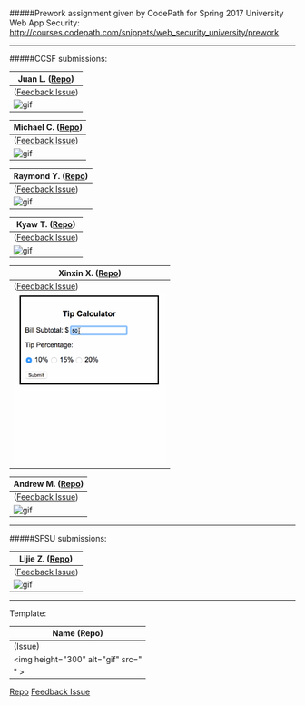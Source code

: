 #####Prework assignment given by CodePath for Spring 2017 University Web App Security:
http://courses.codepath.com/snippets/web_security_university/prework

---
#####CCSF submissions:

| Juan L. ([Repo](https://github.com/jlara310/tipster)) | 
| ---------------------------- | 
| ([Feedback Issue](https://github.com/jlara310/tipster/issues/1)) |
| <img height="300" alt="gif" src="http://i.imgur.com/DvCwHOO.gif" > |

| Michael C. ([Repo](https://github.com/Sticksword/tip-calculator)) | 
| ---------------------------- | 
| ([Feedback Issue](https://github.com/Sticksword/tip-calculator/issues/1)) |
| <img height="300" alt="gif" src="http://i.imgur.com/XD9URfU.gif" > |

| Raymond Y. ([Repo](https://github.com/raymondyan217/codepath-project-01)) | 
| ---------------------------- | 
| ([Feedback Issue](https://github.com/raymondyan217/codepath-project-01/issues/1)) |
| <img height="300" alt="gif" src="http://d.pr/i/F4CC+" > |

| Kyaw T. ([Repo](https://github.com/ethan166/tipassassin)) | 
| ---------------------------- | 
| ([Feedback Issue](https://github.com/ethan166/tipassassin/issues/1)) |
| <img height="300" alt="gif" src="http://i.imgur.com/RxRj1go.gif" > |

| Xinxin X. ([Repo](https://github.com/XinxinXie/WSPreWork_TipCalculator)) | 
| ---------------------------- | 
| ([Feedback Issue](https://github.com/XinxinXie/WSPreWork_TipCalculator/issues/1)) |
| <img height="300" alt="gif" src="https://github.com/XinxinXie/WSPreWork_TipCalculator/blob/master/TCDemo.gif?raw=true" > |

| Andrew M. ([Repo](https://github.com/bloodmage-xD/php)) | 
| ---------------------------- | 
| ([Feedback Issue](https://github.com/bloodmage-xD/php/issues/1)) |
| <img height="300" alt="gif" src="http://imgur.com/Z7oe6MQ.gif" > |

---
#####SFSU submissions:

| Lijie Z. ([Repo](https://github.com/LijieZhou/tipCalculator)) | 
| ---------------------------- | 
| ([Feedback Issue](https://github.com/LijieZhou/tipCalculator/issues/1)) |
| <img height="300" alt="gif" src="http://i.imgur.com/BJdTBAM.gif" > |


---
Template:

| Name (Repo) | 
| ---------------------------- | 
| (Issue) |
| <img height="300" alt="gif" src="
" > |

[Repo]()
[Feedback Issue]()
